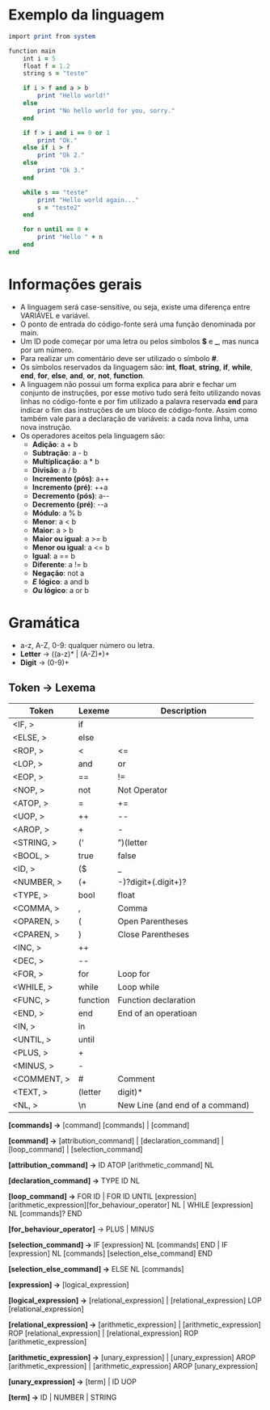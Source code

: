 # Exemplo da linguagem
```ruby
import print from system

function main
    int i = 5
    float f = 1.2
    string s = "teste"

    if i > f and a > b
        print "Hello world!"
    else
        print "No hello world for you, sorry."
    end

    if f > i and i == 0 or 1
        print "Ok."
    else if i > f
        print "Ok 2."
    else
        print "Ok 3."
    end

    while s == "teste"
        print "Hello world again..."
        s = "teste2"
    end

    for n until == 0 +
        print "Hello " + n
    end
end
```
    
# Informações gerais
- A linguagem será case-sensitive, ou seja, existe uma diferença entre VARIÁVEL e variável.
- O ponto de entrada do código-fonte será uma função denominada por main.
- Um ID pode começar por uma letra ou pelos símbolos **$** e **_**, mas nunca por um número.
- Para realizar um comentário deve ser utilizado o símbolo **#**.
- Os símbolos reservados da linguagem são: **int**, **float**, **string**, **if**, **while**, **end**, **for**, **else**, **and**, **or**, **not**, **function**.
- A linguagem não possui um forma explica para abrir e fechar um conjunto de instruções, por esse motivo tudo será feito utilizando novas linhas no código-fonte e por fim utilizado a palavra reservada **end** para indicar o fim das instruções de um bloco de código-fonte. Assim como também vale para a declaração de variáveis: a cada nova linha, uma nova instrução.
- Os operadores aceitos pela linguagem são:
  - **Adição**: a + b
  - **Subtração**: a - b
  - **Multiplicação**: a * b
  - **Divisão**: a / b
  - **Incremento (pós)**: a++
  - **Incremento (pré)**: ++a
  - **Decremento (pós)**: a--
  - **Decremento (pré)**: --a
  - **Módulo**: a % b
  - **Menor**: a < b
  - **Maior**: a > b
  - **Maior ou igual**: a >= b
  - **Menor ou igual**: a <= b
  - **Igual**: a == b
  - **Diferente**: a != b
  - **Negação**: not a
  - ***E*** **lógico**: a and b
  - ***Ou*** **lógico**: a or b
# Gramática
- a-z, A-Z, 0-9: qualquer número ou letra.
- **Letter** → ((a-z)* | (A-Z)*)+
- **Digit** → (0-9)+
## Token → Lexema
| **Token**   | **Lexeme**                        | **Description**                 |
| ----------- | --------------------------------- | ------------------------------- |
| <IF, >      | if                                |                                 |
| <ELSE, >    | else                              |                                 |
| <ROP, >     | < | <= | == | >= | >              | Relational Operator             |
| <LOP, >     | and | or                          | Logical Operator                |
| <EOP, >     | == | !=                           | Equality Operator               |
| <NOP, >     | not                               | Not Operator                    |
| <ATOP, >    | = | += | -= | *= | /=             | Attribution Operator            |
| <UOP, >     | ++ | --                           | Unary Operator                  |
| <AROP, >    | + | - | / | % | *                 | Arithmetic Operator             |
| <STRING, >  | (‘ | ”)(letter | digit)*(‘ | ”)   |                                 |
| <BOOL, >    | true | false                      | Boolean                         |
| <ID, >      | ($ | _ | letter)(letter | digit)* | Variable name                   |
| <NUMBER, >  | (+ | -)?digit+(.digit+)?          |                                 |
| <TYPE, >    | bool | float | int | string       |                                 |
| <COMMA, >   | ,                                 | Comma                           |
| <OPAREN, >  | (                                 | Open Parentheses                |
| <CPAREN, >  | )                                 | Close Parentheses               |
| <INC, >     | ++                                |                                 |
| <DEC, >     | --                                |                                 |
| <FOR, >     | for                               | Loop for                        |
| <WHILE, >   | while                             | Loop while                      |
| <FUNC, >    | function                          | Function declaration            |
| <END, >     | end                               | End of an operatioan            |
| <IN, >      | in                                |                                 |
| <UNTIL, >   | until                             |                                 |
| <PLUS, >    | +                                 |                                 |
| <MINUS, >   | -                                 |                                 |
| <COMMENT, > | #                                 | Comment                         |
| <TEXT, >    | (letter | digit)*                 | Text                            |
| <NL, >      | \n                                | New Line (and end of a command) |

**[commands] →** [command] [commands] | [command]

**[command] →** [attribution_command] | [declaration_command] | [loop_command] | [selection_command]

**[attribution_command] →** ID ATOP [arithmetic_command] NL

**[declaration_command] →** TYPE ID NL

**[loop_command] →** FOR ID | FOR ID UNTIL [expression] [arithmetic_expression][for_behaviour_operator] NL | WHILE [expression] NL [commands]? END

**[for_behaviour_operator]** → PLUS | MINUS

**[selection_command] →** IF [expression] NL [commands] END | IF [expression] NL [commands]                                             [selection_else_command] END

**[selection_else_command] →** ELSE NL [commands]

**[expression] →** [logical_expression]

**[logical_expression] →** [relational_expression] | [relational_expression] LOP [relational_expression]

**[relational_expression] →** [arithmetic_expression] | [arithmetic_expression] ROP [relational_expression] | [relational_expression] ROP [arithmetic_expression]

**[arithmetic_expression] →** [unary_expression] | [unary_expression] AROP [arithmetic_expression] | [arithmetic_expression] AROP [unary_expression]

**[unary_expression] →** [term] | ID UOP

**[term] →** ID | NUMBER | STRING
